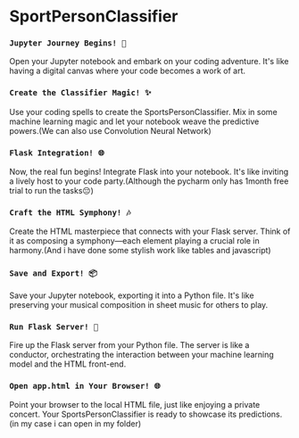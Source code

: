 # SportPersonClassifier

### `Jupyter Journey Begins! 📓`

Open your Jupyter notebook and embark on your coding adventure. It's like having a digital canvas where your code becomes a work of art.

### `Create the Classifier Magic! ✨`

Use your coding spells to create the SportsPersonClassifier. Mix in some machine learning magic and let your notebook weave the predictive powers.(We can also use Convolution Neural Network)

### `Flask Integration! 🌐`

Now, the real fun begins! Integrate Flask into your notebook. It's like inviting a lively host to your code party.(Although the pycharm only has 1month free trial to run the tasks😔)

### `Craft the HTML Symphony! 🎶`

Create the HTML masterpiece that connects with your Flask server. Think of it as composing a symphony—each element playing a crucial role in harmony.(And i have done some stylish work like tables and javascript)

### `Save and Export! 📦`

Save your Jupyter notebook, exporting it into a Python file. It's like preserving your musical composition in sheet music for others to play.

### `Run Flask Server! 🚀`

Fire up the Flask server from your Python file. The server is like a conductor, orchestrating the interaction between your machine learning model and the HTML front-end.

### `Open app.html in Your Browser! 🌐`

Point your browser to the local HTML file, just like enjoying a private concert. Your SportsPersonClassifier is ready to showcase its predictions.(in my case i can open in my folder)
